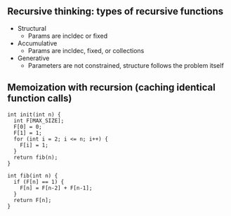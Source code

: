 ## Recursive thinking: types of recursive functions

* Structural
  * Params are incldec or fixed 
* Accumulative
  * Params are incldec, fixed, or collections
* Generative
  * Parameters are not constrained, structure follows the problem itself

## Memoization with recursion (caching identical function calls)

```
int init(int n) {
  int F[MAX_SIZE];
  F[0] = 0;
  F[1] = 1;
  for (int i = 2; i <= n; i++) {
    F[i] = 1;
  }
  return fib(n);
}

int fib(int n) {
  if (F[n] == 1) {
    F[n] = F[n-2] + F[n-1];
  }
  return F[n];
}
```
